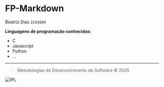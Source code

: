 # FP-Markdown
Beatriz Dias
`2241609`

 **Linguagens de programação conhecidas:**
   - C
   - Javascript
   - Python
   -  ...
  
---

>Metodologias de Desenvolvimento de Software © 2025

![IPL](https://eduportugal.eu/wp-content/uploads/2017/08/eduportugal_ipleiria_n.jpg)